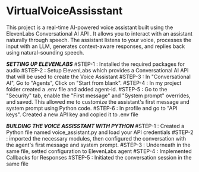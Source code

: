 # VirtualVoiceAssisstant
This project is a real-time AI-powered voice assistant built using the ElevenLabs Conversational AI API . It allows you to interact with an assistant naturally through speech. The assistant listens to your voice, processes the input with an LLM, generates context-aware responses, and replies back using natural-sounding speech.

***SETTING UP ELEVENLABS***
#STEP-1 : Installed the required packages for audio
#STEP-2 : Setup ElevenLabs which provides a Conversational AI API that will be used to create the Voice Assistant
#STEP-3 : In "Conversational AI", Go to "Agents", Click on "Start from blank".
#STEP-4 : In my project folder created a .env file and added agent-id.
#STEP-5 : Go to the "Security" tab, enable the "First message" and "System prompt" overrides, and saved. This allowed me to customize the assistant's first message and system prompt using Python code.
#STEP-6 : In profile and go to "API keys". Created a new API key and copied it to .env file


***BUILDING THE VOICE ASSISSTANT WITH PYTHON***
#STEP-1 : Created a Python file named voice_assistant.py and load your API credentials
#STEP-2 : imported the necessary modules, then configured the conversation with the agent's first message and system prompt.
#STEP-3 : Underneath in the same file, setted configuration to ElevenLabs agent
#STEP-4 : Implemented Callbacks for Responses
#STEP-5 : Initiated the conversation session in the same file
